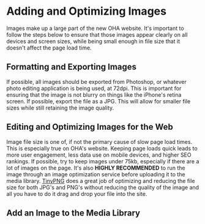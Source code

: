 # Adding and Optimizing Images

Images make up a large part of the new OHA website. It's important to follow the steps below to ensure that those images appear clearly on all devices and screen sizes, while being small enough in file size that it doesn't affect the page load time.

## Formatting and Exporting Images

If possible, all images should be exported from Photoshop, or whatever photo editing application is being used, at 72dpi. This is important for ensuring that the image is not blurry on things like the iPhone's retina screen. If possible, export the file as a JPG. This will allow for smaller file sizes while still retaining the image quality.

## Editing and Optimizing Images for the Web

Image file size is one of, if not the primary cause of slow page load times. This is especially true on OHA's website. Keeping page loads quick leads to more user engagement, less data use on mobile devices, and higher SEO rankings. If possible, try to keep images under 75kb, especially if there are a lot of images on the page. It's also **HIGHLY RECOMMENDED** to run the image through an image optimization service before uploading it to the media library. [TinyPNG](https://tinypng.com/) does a great job of optimizing and reducing the file size for both JPG's and PNG's without reducing the quality of the image and all you have to do it drag and drop your file into the site.

## Add an Image to the Media Library <Badge text="Under Construction" type="warn"/>

